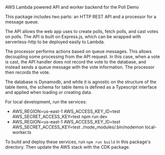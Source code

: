 
AWS Lambda powered API and worker backend for the Poll Demo

This package includes two parts: an HTTP REST API and a processor for a message queue.

The API allows the web app uses to create polls, fetch polls, and cast votes on polls. The API is built on Express.js, which can be wrapped with serverless-http to be deployed easily to Lambda.

The processor performs actions based on queue messages. This allows decoupling some processing from the API request. In this case, when a vote is cast, the API handler does not record the vote to the database, and instead sends a queue message with the vote information. The processor then records the vote.

The database is Dynamodb, and while it is agnostic on the structure of the table items, the schema for table items is defined as a Typescript interface and applied when loading or creating data.

For local development, run the services:
- AWS_REGION=us-east-1 AWS_ACCESS_KEY_ID=test AWS_SECRET_ACCESS_KEY=test npm run dev
- AWS_REGION=us-east-1 AWS_ACCESS_KEY_ID=test AWS_SECRET_ACCESS_KEY=test ./node_modules/.bin/nodemon local-worker.ts

To build and deploy these services, run `npm run build` in this package's directory. Then update the AWS stack with the CDK package.


